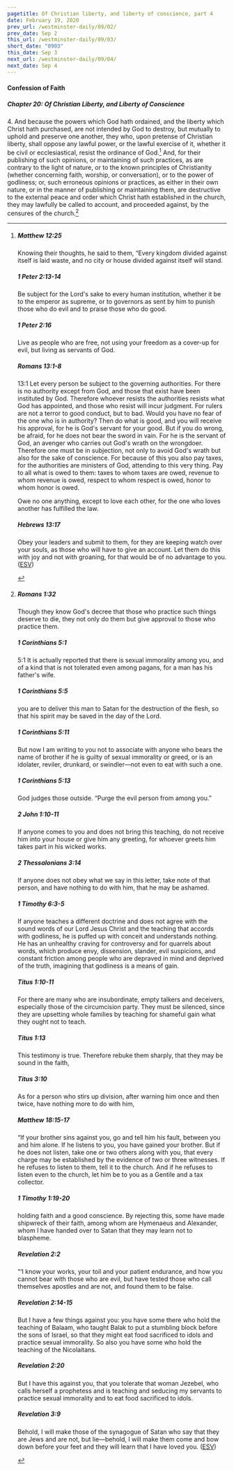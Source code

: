 ```yaml
---
pagetitle: Of Christian liberty, and liberty of conscience, part 4
date: February 19, 2020
prev_url: /westminster-daily/09/02/
prev_date: Sep 2
this_url: /westminster-daily/09/03/
short_date: "0903"
this_date: Sep 3
next_url: /westminster-daily/09/04/
next_date: Sep 4
---
```


#### Confession of Faith

##### Chapter 20: Of Christian Liberty, and Liberty of Conscience

4\. And because the powers which God hath ordained, and the liberty which Christ hath purchased, are not intended by God to destroy, but mutually to uphold and preserve one another, they who, upon pretense of Christian liberty, shall oppose any lawful power, or the lawful exercise of it, whether it be civil or ecclesiastical, resist the ordinance of God.[^fnref:wcf1] And, for their publishing of such opinions, or maintaining of such practices, as are contrary to the light of nature, or to the known principles of Christianity (whether concerning faith, worship, or conversation), or to the power of godliness; or, such erroneous opinions or practices, as either in their own nature, or in the manner of publishing or maintaining them, are destructive to the external peace and order which Christ hath established in the church, they may lawfully be called to account, and proceeded against, by the censures of the church.[^fnref:wcf2]

[^fnref:wcf1]: <div class="esv"><h5>Matthew 12:25</h5> <div class="esv-text"><p id="p40012025.01-1">Knowing their thoughts, he said to them, <span class="woc">&#8220;Every kingdom divided against itself is laid waste, and no city or house divided against itself will stand.</span></p> </div><h5>1 Peter 2:13-14</h5> <div class="esv-text"> <p id="p60002013.04-2">Be subject for the Lord's sake to every human institution, whether it be to the emperor as supreme, or to governors as sent by him to punish those who do evil and to praise those who do good.</p> </div><h5>1 Peter 2:16</h5> <div class="esv-text"><p id="p60002016.01-3">Live as people who are free, not using your freedom as a cover-up for evil, but living as servants of God.</p> </div><h5>Romans 13:1-8</h5> <div class="esv-text"> <p id="p45013001.05-4"><span class="chapter-num" id="v45013001-4">13:1&nbsp;</span>Let every person be subject to the governing authorities. For there is no authority except from God, and those that exist have been instituted by God. Therefore whoever resists the authorities resists what God has appointed, and those who resist will incur judgment. For rulers are not a terror to good conduct, but to bad. Would you have no fear of the one who is in authority? Then do what is good, and you will receive his approval, for he is God's servant for your good. But if you do wrong, be afraid, for he does not bear the sword in vain. For he is the servant of God, an avenger who carries out God's wrath on the wrongdoer. Therefore one must be in subjection, not only to avoid God's wrath but also for the sake of conscience. For because of this you also pay taxes, for the authorities are ministers of God, attending to this very thing. Pay to all what is owed to them: taxes to whom taxes are owed, revenue to whom revenue is owed, respect to whom respect is owed, honor to whom honor is owed.</p>   <p id="p45013008.06-4">Owe no one anything, except to love each other, for the one who loves another has fulfilled the law.</p> </div><h5>Hebrews 13:17</h5> <div class="esv-text"><p id="p58013017.01-5">Obey your leaders and submit to them, for they are keeping watch over your souls, as those who will have to give an account. Let them do this with joy and not with groaning, for that would be of no advantage to you.  (<a href="http://www.esv.org" class="copyright">ESV</a>)</p> </div> </div>

[^fnref:wcf2]: <div class="esv"><h5>Romans 1:32</h5> <div class="esv-text"><p id="p45001032.01-1">Though they know God's decree that those who practice such things deserve to die, they not only do them but give approval to those who practice them.</p> </div><h5>1 Corinthians 5:1</h5> <div class="esv-text"> <p id="p46005001.06-2"><span class="chapter-num" id="v46005001-2">5:1&nbsp;</span>It is actually reported that there is sexual immorality among you, and of a kind that is not tolerated even among pagans, for a man has his father's wife.</p> </div><h5>1 Corinthians 5:5</h5> <div class="esv-text"><p id="p46005005.01-3">you are to deliver this man to Satan for the destruction of the flesh, so that his spirit may be saved in the day of the Lord.</p> </div><h5>1 Corinthians 5:11</h5> <div class="esv-text"><p id="p46005011.01-4">But now I am writing to you not to associate with anyone who bears the name of brother if he is guilty of sexual immorality or greed, or is an idolater, reviler, drunkard, or swindler&#8212;not even to eat with such a one.</p> </div><h5>1 Corinthians 5:13</h5> <div class="esv-text"><p id="p46005013.01-5">God judges those outside. &#8220;Purge the evil person from among you.&#8221;</p> </div><h5>2 John 1:10-11</h5> <div class="esv-text"><p id="p63001010.01-6">If anyone comes to you and does not bring this teaching, do not receive him into your house or give him any greeting, for whoever greets him takes part in his wicked works.</p> </div><h5>2 Thessalonians 3:14</h5> <div class="esv-text"><p id="p53003014.01-7">If anyone does not obey what we say in this letter, take note of that person, and have nothing to do with him, that he may be ashamed.</p> </div><h5>1 Timothy 6:3-5</h5> <div class="esv-text"><p id="p54006003.01-8">If anyone teaches a different doctrine and does not agree with the sound words of our Lord Jesus Christ and the teaching that accords with godliness, he is puffed up with conceit and understands nothing. He has an unhealthy craving for controversy and for quarrels about words, which produce envy, dissension, slander, evil suspicions, and constant friction among people who are depraved in mind and deprived of the truth, imagining that godliness is a means of gain.</p> </div><h5>Titus 1:10-11</h5> <div class="esv-text"><p id="p56001010.01-9">For there are many who are insubordinate, empty talkers and deceivers, especially those of the circumcision party. They must be silenced, since they are upsetting whole families by teaching for shameful gain what they ought not to teach.</p> </div><h5>Titus 1:13</h5> <div class="esv-text"><p id="p56001013.01-10">This testimony is true. Therefore rebuke them sharply, that they may be sound in the faith,</p> </div><h5>Titus 3:10</h5> <div class="esv-text"><p id="p56003010.01-11">As for a person who stirs up division, after warning him once and then twice, have nothing more to do with him,</p> </div><h5>Matthew 18:15-17</h5> <div class="esv-text"> <p id="p40018015.07-12"><span class="woc">&#8220;If your brother sins against you, go and tell him his fault, between you and him alone. If he listens to you, you have gained your brother.</span> <span class="woc">But if he does not listen, take one or two others along with you, that every charge may be established by the evidence of two or three witnesses.</span> <span class="woc">If he refuses to listen to them, tell it to the church. And if he refuses to listen even to the church, let him be to you as a Gentile and a tax collector.</span></p> </div><h5>1 Timothy 1:19-20</h5> <div class="esv-text"><p id="p54001019.01-13">holding faith and a good conscience. By rejecting this, some have made shipwreck of their faith, among whom are Hymenaeus and Alexander, whom I have handed over to Satan that they may learn not to blaspheme.</p> </div><h5>Revelation 2:2</h5> <div class="esv-text"><p class="chapter-first" id="p66002002.01-14"><span class="woc">&#8220;&#8216;I know your works, your toil and your patient endurance, and how you cannot bear with those who are evil, but have tested those who call themselves apostles and are not, and found them to be false.</span></p> </div><h5>Revelation 2:14-15</h5> <div class="esv-text"><p id="p66002014.01-15"><span class="woc">But I have a few things against you: you have some there who hold the teaching of Balaam, who taught Balak to put a stumbling block before the sons of Israel, so that they might eat food sacrificed to idols and practice sexual immorality.</span> <span class="woc">So also you have some who hold the teaching of the Nicolaitans.</span></p> </div><h5>Revelation 2:20</h5> <div class="esv-text"><p id="p66002020.01-16"><span class="woc">But I have this against you, that you tolerate that woman Jezebel, who calls herself a prophetess and is teaching and seducing my servants to practice sexual immorality and to eat food sacrificed to idols.</span></p> </div><h5>Revelation 3:9</h5> <div class="esv-text"><p id="p66003009.01-17"><span class="woc">Behold, I will make those of the synagogue of Satan who say that they are Jews and are not, but lie&#8212;behold, I will make them come and bow down before your feet and they will learn that I have loved you.</span>  (<a href="http://www.esv.org" class="copyright">ESV</a>)</p> </div> </div>

